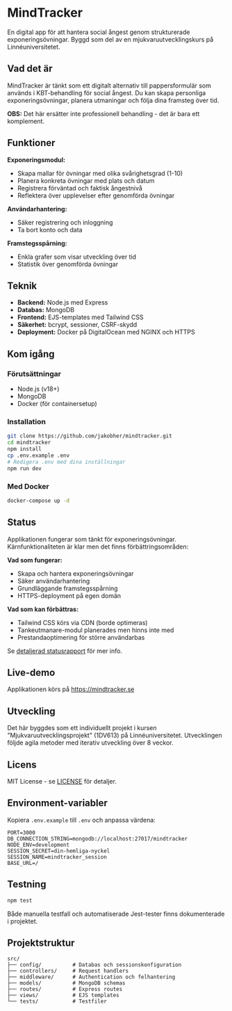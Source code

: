 # MindTracker

En digital app för att hantera social ångest genom strukturerade exponeringsövningar. Byggd som del av en mjukvaruutvecklingskurs på Linnéuniversitetet.

## Vad det är

MindTracker är tänkt som ett digitalt alternativ till pappersformulär som används i KBT-behandling för social ångest. Du kan skapa personliga exponeringsövningar, planera utmaningar och följa dina framsteg över tid.

**OBS:** Det här ersätter inte professionell behandling - det är bara ett komplement.

## Funktioner

**Exponeringsmodul:**
- Skapa mallar för övningar med olika svårighetsgrad (1-10)
- Planera konkreta övningar med plats och datum  
- Registrera förväntad och faktisk ångestnivå
- Reflektera över upplevelser efter genomförda övningar

**Användarhantering:**
- Säker registrering och inloggning
- Ta bort konto och data

**Framstegsspårning:**
- Enkla grafer som visar utveckling över tid
- Statistik över genomförda övningar

## Teknik

- **Backend:** Node.js med Express
- **Databas:** MongoDB 
- **Frontend:** EJS-templates med Tailwind CSS
- **Säkerhet:** bcrypt, sessioner, CSRF-skydd
- **Deployment:** Docker på DigitalOcean med NGINX och HTTPS

## Kom igång

### Förutsättningar
- Node.js (v18+)
- MongoDB
- Docker (för containersetup)

### Installation

```bash
git clone https://github.com/jakobher/mindtracker.git
cd mindtracker
npm install
cp .env.example .env
# Redigera .env med dina inställningar
npm run dev
```

### Med Docker
```bash
docker-compose up -d
```

## Status

Applikationen fungerar som tänkt för exponeringsövningar. Kärnfunktionaliteten är klar men det finns förbättringsområden:

**Vad som fungerar:**
- Skapa och hantera exponeringsövningar
- Säker användarhantering  
- Grundläggande framstegsspårning
- HTTPS-deployment på egen domän

**Vad som kan förbättras:**
- Tailwind CSS körs via CDN (borde optimeras)
- Tankeutmanare-modul planerades men hinns inte med
- Prestandaoptimering för större användarbas

Se [detaljerad statusrapport](länk-till-wiki) för mer info.

## Live-demo

Applikationen körs på https://mindtracker.se

## Utveckling

Det här byggdes som ett individuellt projekt i kursen "Mjukvaruutvecklingsprojekt" (1DV613) på Linnéuniversitetet. Utvecklingen följde agila metoder med iterativ utveckling över 8 veckor.

## Licens

MIT License - se [LICENSE](LICENSE) för detaljer.

## Environment-variabler

Kopiera `.env.example` till `.env` och anpassa värdena:

```env
PORT=3000
DB_CONNECTION_STRING=mongodb://localhost:27017/mindtracker
NODE_ENV=development
SESSION_SECRET=din-hemliga-nyckel
SESSION_NAME=mindtracker_session
BASE_URL=/
```

## Testning

```bash
npm test
```

Både manuella testfall och automatiserade Jest-tester finns dokumenterade i projektet.

## Projektstruktur

```
src/
├── config/          # Databas och sessionskonfiguration  
├── controllers/     # Request handlers
├── middleware/      # Authentication och felhantering
├── models/          # MongoDB schemas
├── routes/          # Express routes
├── views/           # EJS templates
└── tests/           # Testfiler
```
